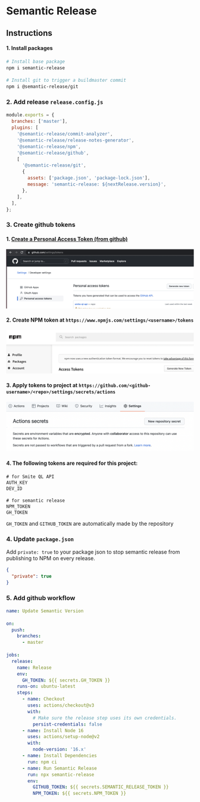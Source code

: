 # Semantic Release

## Instructions

#### 1. Install packages

```sh
# Install base package
npm i semantic-release

# Install git to trigger a buildmaster commit
npm i @semantic-release/git
```

### 2. Add release `release.config.js`

```javascript
module.exports = {
  branches: ['master'],
  plugins: [
    '@semantic-release/commit-analyzer',
    '@semantic-release/release-notes-generator',
    '@semantic-release/npm',
    '@semantic-release/github',
    [
      '@semantic-release/git',
      {
        assets: ['package.json', 'package-lock.json'],
        message: 'semantic-release: ${nextRelease.version}',
      },
    ],
  ],
};
```

### 3. Create github tokens

#### 1. [Create a Personal Access Token (from github)](https://github.com/settings/tokens)

![Personal Access Token](./images/github-personal-access-tokens.png)

#### 2. Create NPM token at `https://www.npmjs.com/settings/<username>/tokens`

![NPM Access Token](./images/npm-access-tokens.png)

#### 3. Apply tokens to project at `https://github.com/<github-username>/<repo>/settings/secrets/actions`

![Github Apply Secrets](./images/github-secrets.png)

#### 4. The following tokens are required for this project:

```
# for Smite QL API
AUTH_KEY
DEV_ID

# for semantic release
NPM_TOKEN
GH_TOKEN
```

`GH_TOKEN` and `GITHUB_TOKEN` are automatically made by the repository

### 4. Update `package.json`

Add `private: true` to your package json to stop semantic release from publishing to NPM on every release.

```json
{
  "private": true
}
```

### 5. Add github workflow

```yml
name: Update Semantic Version

on:
  push:
    branches:
      - master

jobs:
  release:
    name: Release
    env:
      GH_TOKEN: ${{ secrets.GH_TOKEN }}
    runs-on: ubuntu-latest
    steps:
      - name: Checkout
        uses: actions/checkout@v3
        with:
          # Make sure the release step uses its own credentials.
          persist-credentials: false
      - name: Install Node 16
        uses: actions/setup-node@v2
        with:
          node-version: '16.x'
      - name: Install Dependencies
        run: npm ci
      - name: Run Semantic Release
        run: npx semantic-release
        env:
          GITHUB_TOKEN: ${{ secrets.SEMANTIC_RELEASE_TOKEN }}
          NPM_TOKEN: ${{ secrets.NPM_TOKEN }}
```
